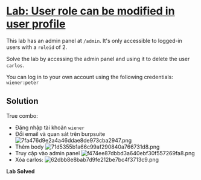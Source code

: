 # [Lab: User role can be modified in user profile](https://portswigger.net/web-security/access-control/lab-user-role-can-be-modified-in-user-profile)

This lab has an admin panel at `/admin`. It's only accessible to logged-in users with a `roleid` of 2.

Solve the lab by accessing the admin panel and using it to delete the user `carlos`.

You can log in to your own account using the following credentials: `wiener:peter`

## Solution

True combo:

- Đăng nhập tài khoản `wiener`
- Đổi email và quan sát trên burpsuite
![7fa476d9e2a4a46ddae8de973cba2947.png](../../../../../../_resources/7fa476d9e2a4a46ddae8de973cba2947.png)
- Thêm body
![71d5355b1a66c99af290840a766731d8.png](../../../../../../_resources/71d5355b1a66c99af290840a766731d8.png)
- Truy cập vào admin panel
![f474ee87dbbd3a640ebf30f557269fa8.png](../../../../../../_resources/f474ee87dbbd3a640ebf30f557269fa8.png)
- Xóa carlos:
![62dbb8e8bab7d9fe212be7bc4f3713c9.png](../../../../../../_resources/62dbb8e8bab7d9fe212be7bc4f3713c9.png)

**Lab Solved**